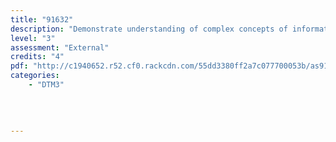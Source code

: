 ```yaml
---
title: "91632"
description: "Demonstrate understanding of complex concepts of information systems in an organisation"
level: "3"
assessment: "External"
credits: "4"
pdf: "http://c1940652.r52.cf0.rackcdn.com/55dd3380ff2a7c077700053b/as91632.pdf"
categories:
    - "DTM3"
    
    
    
    
---
```

